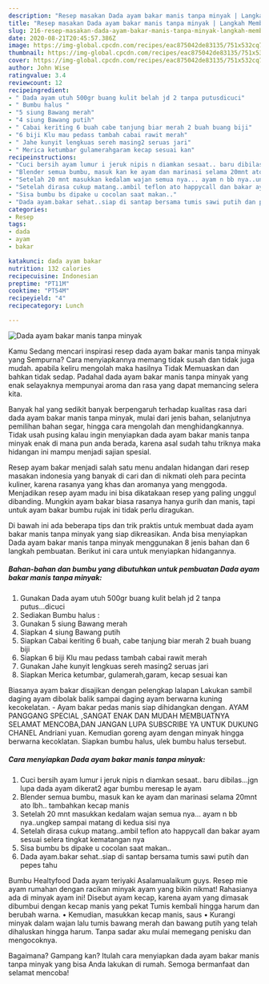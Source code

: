 ```yaml
---
description: "Resep masakan Dada ayam bakar manis tanpa minyak | Langkah Membuat Dada ayam bakar manis tanpa minyak Yang Paling Enak"
title: "Resep masakan Dada ayam bakar manis tanpa minyak | Langkah Membuat Dada ayam bakar manis tanpa minyak Yang Paling Enak"
slug: 216-resep-masakan-dada-ayam-bakar-manis-tanpa-minyak-langkah-membuat-dada-ayam-bakar-manis-tanpa-minyak-yang-paling-enak
date: 2020-08-21T20:45:57.386Z
image: https://img-global.cpcdn.com/recipes/eac875042de83135/751x532cq70/dada-ayam-bakar-manis-tanpa-minyak-foto-resep-utama.jpg
thumbnail: https://img-global.cpcdn.com/recipes/eac875042de83135/751x532cq70/dada-ayam-bakar-manis-tanpa-minyak-foto-resep-utama.jpg
cover: https://img-global.cpcdn.com/recipes/eac875042de83135/751x532cq70/dada-ayam-bakar-manis-tanpa-minyak-foto-resep-utama.jpg
author: John Wise
ratingvalue: 3.4
reviewcount: 12
recipeingredient:
- " Dada ayam utuh 500gr buang kulit belah jd 2 tanpa putusdicuci"
- " Bumbu halus "
- "5 siung Bawang merah"
- "4 siung Bawang putih"
- " Cabai keriting 6 buah cabe tanjung biar merah 2 buah buang biji"
- "6 biji Klu mau pedass tambah cabai rawit merah"
- " Jahe kunyit lengkuas sereh masing2 seruas jari"
- " Merica ketumbar gulamerahgaram kecap sesuai kan"
recipeinstructions:
- "Cuci bersih ayam lumur i jeruk nipis n diamkan sesaat.. baru dibilas...jgn lupa dada ayam dikerat2 agar bumbu meresap le ayam"
- "Blender semua bumbu, masuk kan ke ayam dan marinasi selama 20mnt ato lbh.. tambahkan kecap manis"
- "Setelah 20 mnt masukkan kedalam wajan semua nya... ayam n bb nya..ungkep sampai matang di kedua sisi nya"
- "Setelah dirasa cukup matang..ambil teflon ato happycall dan bakar ayam sesuai selera tingkat kematangan nya"
- "Sisa bumbu bs dipake u cocolan saat makan.."
- "Dada ayam.bakar sehat..siap di santap bersama tumis sawi putih dan pepes tahu"
categories:
- Resep
tags:
- dada
- ayam
- bakar

katakunci: dada ayam bakar 
nutrition: 132 calories
recipecuisine: Indonesian
preptime: "PT11M"
cooktime: "PT54M"
recipeyield: "4"
recipecategory: Lunch

---
```



![Dada ayam bakar manis tanpa minyak](https://img-global.cpcdn.com/recipes/eac875042de83135/751x532cq70/dada-ayam-bakar-manis-tanpa-minyak-foto-resep-utama.jpg)

Kamu Sedang mencari inspirasi resep dada ayam bakar manis tanpa minyak yang Sempurna? Cara menyiapkannya memang tidak susah dan tidak juga mudah. apabila keliru mengolah maka hasilnya Tidak Memuaskan dan bahkan tidak sedap. Padahal dada ayam bakar manis tanpa minyak yang enak selayaknya mempunyai aroma dan rasa yang dapat memancing selera kita.

Banyak hal yang sedikit banyak berpengaruh terhadap kualitas rasa dari dada ayam bakar manis tanpa minyak, mulai dari jenis bahan, selanjutnya pemilihan bahan segar, hingga cara mengolah dan menghidangkannya. Tidak usah pusing kalau ingin menyiapkan dada ayam bakar manis tanpa minyak enak di mana pun anda berada, karena asal sudah tahu triknya maka hidangan ini mampu menjadi sajian spesial.

Resep ayam bakar menjadi salah satu menu andalan hidangan dari resep masakan indonesia yang banyak di cari dan di nikmati oleh para pecinta kuliner, karena rasanya yang khas dan aromanya yang menggoda. Menjadikan resep ayam madu ini bisa dikatakaan resep yang paling unggul dibanding. Mungkin ayam bakar biasa rasanya hanya gurih dan manis, tapi untuk ayam bakar bumbu rujak ini tidak perlu diragukan.


Di bawah ini ada beberapa tips dan trik praktis untuk membuat dada ayam bakar manis tanpa minyak yang siap dikreasikan. Anda bisa menyiapkan Dada ayam bakar manis tanpa minyak menggunakan 8 jenis bahan dan 6 langkah pembuatan. Berikut ini cara untuk menyiapkan hidangannya.

<!--inarticleads1-->

##### Bahan-bahan dan bumbu yang dibutuhkan untuk pembuatan Dada ayam bakar manis tanpa minyak:

1. Gunakan  Dada ayam utuh 500gr buang kulit belah jd 2 tanpa putus...dicuci
1. Sediakan  Bumbu halus :
1. Gunakan 5 siung Bawang merah
1. Siapkan 4 siung Bawang putih
1. Siapkan  Cabai keriting 6 buah, cabe tanjung biar merah 2 buah buang biji
1. Siapkan 6 biji Klu mau pedass tambah cabai rawit merah
1. Gunakan  Jahe kunyit lengkuas sereh masing2 seruas jari
1. Siapkan  Merica ketumbar, gulamerah,garam, kecap sesuai kan


Biasanya ayam bakar disajikan dengan pelengkap lalapan Lakukan sambil daging ayam dibolak balik sampai daging ayam berwarna kuning kecokelatan. - Ayam bakar pedas manis siap dihidangkan dengan. AYAM PANGGANG SPECIAL ,SANGAT ENAK DAN MUDAH MEMBUATNYA SELAMAT MENCOBA,DAN JANGAN LUPA SUBSCRIBE YA UNTUK DUKUNG CHANEL Andriani yuan. Kemudian goreng ayam dengan minyak hingga berwarna kecoklatan. Siapkan bumbu halus, ulek bumbu halus tersebut. 

<!--inarticleads2-->

##### Cara menyiapkan Dada ayam bakar manis tanpa minyak:

1. Cuci bersih ayam lumur i jeruk nipis n diamkan sesaat.. baru dibilas...jgn lupa dada ayam dikerat2 agar bumbu meresap le ayam
1. Blender semua bumbu, masuk kan ke ayam dan marinasi selama 20mnt ato lbh.. tambahkan kecap manis
1. Setelah 20 mnt masukkan kedalam wajan semua nya... ayam n bb nya..ungkep sampai matang di kedua sisi nya
1. Setelah dirasa cukup matang..ambil teflon ato happycall dan bakar ayam sesuai selera tingkat kematangan nya
1. Sisa bumbu bs dipake u cocolan saat makan..
1. Dada ayam.bakar sehat..siap di santap bersama tumis sawi putih dan pepes tahu


Bumbu Healtyfood Dada ayam teriyaki Asalamualaikum guys. Resep mie ayam rumahan dengan racikan minyak ayam yang bikin nikmat! Rahasianya ada di minyak ayam ini! Disebut ayam kecap, karena ayam yang dimasak dibumbui dengan kecap manis yang pekat Tumis kembali hingga harum dan berubah warna. • Kemudian, masukkan kecap manis, saus • Kurangi minyak dalam wajan lalu tumis bawang merah dan bawang putih yang telah dihaluskan hingga harum. Tanpa sadar aku mulai memegang penisku dan mengocoknya. 

Bagaimana? Gampang kan? Itulah cara menyiapkan dada ayam bakar manis tanpa minyak yang bisa Anda lakukan di rumah. Semoga bermanfaat dan selamat mencoba!
